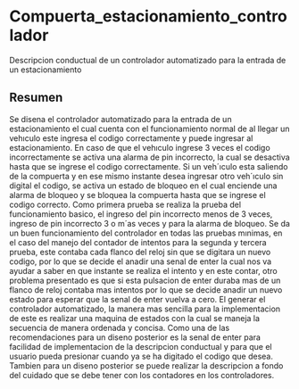 # Compuerta_estacionamiento_controlador
Descripcion conductual de un controlador automatizado para la entrada de un estacionamiento

## Resumen
Se disena el controlador automatizado para la entrada de un estacionamiento el cual cuenta
con el funcionamiento normal de al llegar un vehıculo este ingresa el codigo correctamente
y puede ingresar al estacionamiento. En caso de que el vehıculo ingrese 3 veces el codigo
incorrectamente se activa una alarma de pin incorrecto, la cual se desactiva hasta que se ingrese
el codigo correctamente. Si un veh´ıculo esta saliendo de la compuerta y en ese mismo instante
desea ingresar otro veh´ıculo sin digital el codigo, se activa un estado de bloqueo en el cual
enciende una alarma de bloqueo y se bloquea la compuerta hasta que se ingrese el codigo
correcto.
Como primera prueba se realiza la prueba del funcionamiento basico, el ingreso del pin
incorrecto menos de 3 veces, ingreso de pin incorrecto 3 o m´as veces y para la alarma de
bloqueo. Se da un buen funcionamiento del controlador en todas las pruebas mınimas, en el
caso del manejo del contador de intentos para la segunda y tercera prueba, este contaba cada
flanco del reloj sin que se digitara un nuevo codigo, por lo que se decide el anadir una senal
de enter la cual nos va ayudar a saber en que instante se realiza el intento y en este contar,
otro problema presentado es que si esta pulsacion de enter duraba mas de un flanco de reloj
contaba mas intentos por lo que se decide anadir un nuevo estado para esperar que la senal de
enter vuelva a cero.
El generar el controlador automatizado, la manera mas sencilla para la implementacion de
este es realizar una maquina de estados con la cual se maneja la secuencia de manera ordenada
y concisa. Como una de las recomendaciones para un diseno posterior es la senal de enter para
facilidad de implementacion de la descripcion conductual y para que el usuario pueda presionar
cuando ya se ha digitado el codigo que desea. Tambien para un diseno posterior se puede realizar
la descripcion a fondo del cuidado que se debe tener con los contadores en los controladores.
